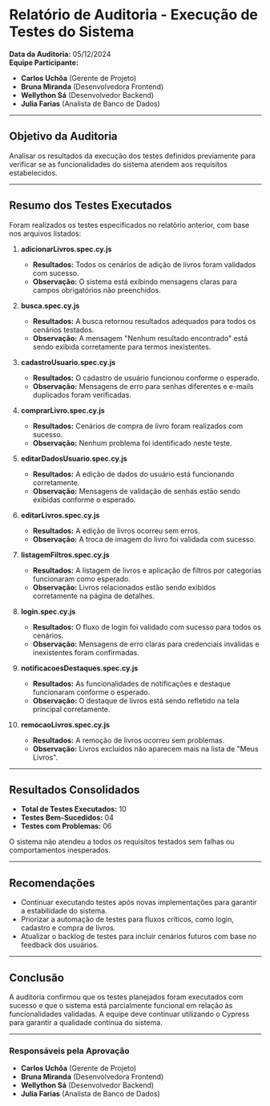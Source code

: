 # **Relatório de Auditoria - Execução de Testes do Sistema**

**Data da Auditoria:** 05/12/2024  
**Equipe Participante:**
- **Carlos Uchôa** (Gerente de Projeto)
- **Bruna Miranda** (Desenvolvedora Frontend)
- **Wellython Sá** (Desenvolvedor Backend)
- **Julia Farias** (Analista de Banco de Dados)

---

## **Objetivo da Auditoria**
Analisar os resultados da execução dos testes definidos previamente para verificar se as funcionalidades do sistema atendem aos requisitos estabelecidos.

---

## **Resumo dos Testes Executados**
Foram realizados os testes especificados no relatório anterior, com base nos arquivos listados:

1. **adicionarLivros.spec.cy.js**
   - **Resultados:** Todos os cenários de adição de livros foram validados com sucesso.
   - **Observação:** O sistema está exibindo mensagens claras para campos obrigatórios não preenchidos.

2. **busca.spec.cy.js**
   - **Resultados:** A busca retornou resultados adequados para todos os cenários testados.
   - **Observação:** A mensagem "Nenhum resultado encontrado" está sendo exibida corretamente para termos inexistentes.

3. **cadastroUsuario.spec.cy.js**
   - **Resultados:** O cadastro de usuário funcionou conforme o esperado.
   - **Observação:** Mensagens de erro para senhas diferentes e e-mails duplicados foram verificadas.

4. **comprarLivro.spec.cy.js**
   - **Resultados:** Cenários de compra de livro foram realizados com sucesso.
   - **Observação:** Nenhum problema foi identificado neste teste.

5. **editarDadosUsuario.spec.cy.js**
   - **Resultados:** A edição de dados do usuário está funcionando corretamente.
   - **Observação:** Mensagens de validação de senhas estão sendo exibidas conforme o esperado.

6. **editarLivros.spec.cy.js**
   - **Resultados:** A edição de livros ocorreu sem erros.
   - **Observação:** A troca de imagem do livro foi validada com sucesso.

7. **listagemFiltros.spec.cy.js**
   - **Resultados:** A listagem de livros e aplicação de filtros por categorias funcionaram como esperado.
   - **Observação:** Livros relacionados estão sendo exibidos corretamente na página de detalhes.

8. **login.spec.cy.js**
   - **Resultados:** O fluxo de login foi validado com sucesso para todos os cenários.
   - **Observação:** Mensagens de erro claras para credenciais inválidas e inexistentes foram confirmadas.

9. **notificacoesDestaques.spec.cy.js**
   - **Resultados:** As funcionalidades de notificações e destaque funcionaram conforme o esperado.
   - **Observação:** O destaque de livros está sendo refletido na tela principal corretamente.

10. **remocaoLivros.spec.cy.js**
    - **Resultados:** A remoção de livros ocorreu sem problemas.
    - **Observação:** Livros excluídos não aparecem mais na lista de "Meus Livros".

---

## **Resultados Consolidados**
- **Total de Testes Executados:** 10  
- **Testes Bem-Sucedidos:** 04 
- **Testes com Problemas:** 06

O sistema não atendeu a todos os requisitos testados sem falhas ou comportamentos inesperados.

---

## **Recomendações**
- Continuar executando testes após novas implementações para garantir a estabilidade do sistema.
- Priorizar a automação de testes para fluxos críticos, como login, cadastro e compra de livros.
- Atualizar o backlog de testes para incluir cenários futuros com base no feedback dos usuários.

---

## **Conclusão**
A auditoria confirmou que os testes planejados foram executados com sucesso e que o sistema está parcialmente funcional em relação às funcionalidades validadas. A equipe deve continuar utilizando o Cypress para garantir a qualidade contínua do sistema.

---

### **Responsáveis pela Aprovação**
- **Carlos Uchôa** (Gerente de Projeto)  
- **Bruna Miranda** (Desenvolvedora Frontend)  
- **Wellython Sá** (Desenvolvedor Backend)  
- **Julia Farias** (Analista de Banco de Dados)  
